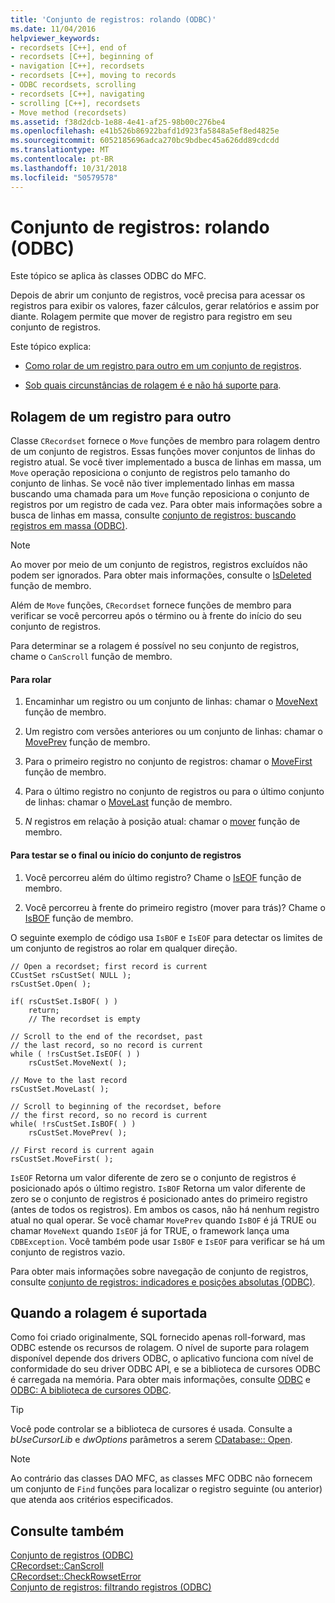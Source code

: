 ```yaml
---
title: 'Conjunto de registros: rolando (ODBC)'
ms.date: 11/04/2016
helpviewer_keywords:
- recordsets [C++], end of
- recordsets [C++], beginning of
- navigation [C++], recordsets
- recordsets [C++], moving to records
- ODBC recordsets, scrolling
- recordsets [C++], navigating
- scrolling [C++], recordsets
- Move method (recordsets)
ms.assetid: f38d2dcb-1e88-4e41-af25-98b00c276be4
ms.openlocfilehash: e41b526b86922bafd1d923fa5848a5ef8ed4825e
ms.sourcegitcommit: 6052185696adca270bc9bdbec45a626dd89cdcdd
ms.translationtype: MT
ms.contentlocale: pt-BR
ms.lasthandoff: 10/31/2018
ms.locfileid: "50579578"
---
```

# <a name="recordset-scrolling-odbc"></a>Conjunto de registros: rolando (ODBC)

Este tópico se aplica às classes ODBC do MFC.

Depois de abrir um conjunto de registros, você precisa para acessar os registros para exibir os valores, fazer cálculos, gerar relatórios e assim por diante. Rolagem permite que mover de registro para registro em seu conjunto de registros.

Este tópico explica:

- [Como rolar de um registro para outro em um conjunto de registros](#_core_scrolling_from_one_record_to_another).

- [Sob quais circunstâncias de rolagem é e não há suporte para](#_core_when_scrolling_is_supported).

##  <a name="_core_scrolling_from_one_record_to_another"></a> Rolagem de um registro para outro

Classe `CRecordset` fornece o `Move` funções de membro para rolagem dentro de um conjunto de registros. Essas funções mover conjuntos de linhas do registro atual. Se você tiver implementado a busca de linhas em massa, um `Move` operação reposiciona o conjunto de registros pelo tamanho do conjunto de linhas. Se você não tiver implementado linhas em massa buscando uma chamada para um `Move` função reposiciona o conjunto de registros por um registro de cada vez. Para obter mais informações sobre a busca de linhas em massa, consulte [conjunto de registros: buscando registros em massa (ODBC)](../../data/odbc/recordset-fetching-records-in-bulk-odbc.md).

> [!NOTE]
>  Ao mover por meio de um conjunto de registros, registros excluídos não podem ser ignorados. Para obter mais informações, consulte o [IsDeleted](../../mfc/reference/crecordset-class.md#isdeleted) função de membro.

Além de `Move` funções, `CRecordset` fornece funções de membro para verificar se você percorreu após o término ou à frente do início do seu conjunto de registros.

Para determinar se a rolagem é possível no seu conjunto de registros, chame o `CanScroll` função de membro.

#### <a name="to-scroll"></a>Para rolar

1. Encaminhar um registro ou um conjunto de linhas: chamar o [MoveNext](../../mfc/reference/crecordset-class.md#movenext) função de membro.

1. Um registro com versões anteriores ou um conjunto de linhas: chamar o [MovePrev](../../mfc/reference/crecordset-class.md#moveprev) função de membro.

1. Para o primeiro registro no conjunto de registros: chamar o [MoveFirst](../../mfc/reference/crecordset-class.md#movefirst) função de membro.

1. Para o último registro no conjunto de registros ou para o último conjunto de linhas: chamar o [MoveLast](../../mfc/reference/crecordset-class.md#movelast) função de membro.

1. *N* registros em relação à posição atual: chamar o [mover](../../mfc/reference/crecordset-class.md#move) função de membro.

#### <a name="to-test-for-the-end-or-the-beginning-of-the-recordset"></a>Para testar se o final ou início do conjunto de registros

1. Você percorreu além do último registro? Chame o [IsEOF](../../mfc/reference/crecordset-class.md#iseof) função de membro.

1. Você percorreu à frente do primeiro registro (mover para trás)? Chame o [IsBOF](../../mfc/reference/crecordset-class.md#isbof) função de membro.

O seguinte exemplo de código usa `IsBOF` e `IsEOF` para detectar os limites de um conjunto de registros ao rolar em qualquer direção.

```
// Open a recordset; first record is current
CCustSet rsCustSet( NULL );
rsCustSet.Open( );

if( rsCustSet.IsBOF( ) )
    return;
    // The recordset is empty

// Scroll to the end of the recordset, past
// the last record, so no record is current
while ( !rsCustSet.IsEOF( ) )
    rsCustSet.MoveNext( );

// Move to the last record
rsCustSet.MoveLast( );

// Scroll to beginning of the recordset, before
// the first record, so no record is current
while( !rsCustSet.IsBOF( ) )
    rsCustSet.MovePrev( );

// First record is current again
rsCustSet.MoveFirst( );
```

`IsEOF` Retorna um valor diferente de zero se o conjunto de registros é posicionado após o último registro. `IsBOF` Retorna um valor diferente de zero se o conjunto de registros é posicionado antes do primeiro registro (antes de todos os registros). Em ambos os casos, não há nenhum registro atual no qual operar. Se você chamar `MovePrev` quando `IsBOF` é já TRUE ou chamar `MoveNext` quando `IsEOF` já for TRUE, o framework lança uma `CDBException`. Você também pode usar `IsBOF` e `IsEOF` para verificar se há um conjunto de registros vazio.

Para obter mais informações sobre navegação de conjunto de registros, consulte [conjunto de registros: indicadores e posições absolutas (ODBC)](../../data/odbc/recordset-bookmarks-and-absolute-positions-odbc.md).

##  <a name="_core_when_scrolling_is_supported"></a> Quando a rolagem é suportada

Como foi criado originalmente, SQL fornecido apenas roll-forward, mas ODBC estende os recursos de rolagem. O nível de suporte para rolagem disponível depende dos drivers ODBC, o aplicativo funciona com nível de conformidade do seu driver ODBC API, e se a biblioteca de cursores ODBC é carregada na memória. Para obter mais informações, consulte [ODBC](../../data/odbc/odbc-basics.md) e [ODBC: A biblioteca de cursores ODBC](../../data/odbc/odbc-the-odbc-cursor-library.md).

> [!TIP]
>  Você pode controlar se a biblioteca de cursores é usada. Consulte a *bUseCursorLib* e *dwOptions* parâmetros a serem [CDatabase:: Open](../../mfc/reference/cdatabase-class.md#open).

> [!NOTE]
>  Ao contrário das classes DAO MFC, as classes MFC ODBC não fornecem um conjunto de `Find` funções para localizar o registro seguinte (ou anterior) que atenda aos critérios especificados.

## <a name="see-also"></a>Consulte também

[Conjunto de registros (ODBC)](../../data/odbc/recordset-odbc.md)<br/>
[CRecordset::CanScroll](../../mfc/reference/crecordset-class.md#canscroll)<br/>
[CRecordset::CheckRowsetError](../../mfc/reference/crecordset-class.md#checkrowseterror)<br/>
[Conjunto de registros: filtrando registros (ODBC)](../../data/odbc/recordset-filtering-records-odbc.md)